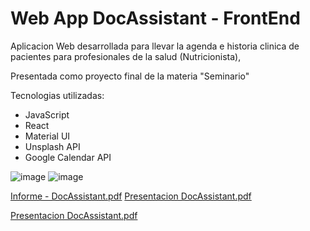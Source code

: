 # Web App DocAssistant - FrontEnd

Aplicacion Web desarrollada para llevar la agenda e historia clinica de pacientes para profesionales de la salud (Nutricionista), 

Presentada como proyecto final de la materia "Seminario" 

Tecnologias utilizadas:

- JavaScript
- React
- Material UI
- Unsplash API
- Google Calendar API

![image](https://user-images.githubusercontent.com/91570360/214316013-da277a38-b096-4519-82c8-23472bf81aff.png)
![image](https://user-images.githubusercontent.com/91570360/214315051-e68985b1-1d20-45f0-b675-c1899f562b6b.png)

[Informe - DocAssistant.pdf](https://github.com/d4niel-san/DocAssistant-FrontEnd/files/10490674/Informe.-.DocAssistant.pdf)
[Presentacion DocAssistant.pdf](https://github.com/d4niel-san/DocAssistant-FrontEnd/files/10490684/Presentacion.DocAssistant.pdf)

[Presentacion DocAssistant.pdf](https://github.com/d4niel-san/DocAssistant-FrontEnd/files/10490627/Presentacion.DocAssistant.pdf)
